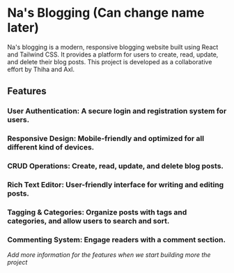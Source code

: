 # Na's Blogging (Can change name later)
Na's blogging is a modern, responsive blogging website built using React and Tailwind CSS. It provides a platform for users to create, read, update, and delete their blog posts. This project is developed as a collaborative effort by Thiha and Axl.

## Features
### User Authentication: A secure login and registration system for users.
### Responsive Design: Mobile-friendly and optimized for all different kind of devices.
### CRUD Operations: Create, read, update, and delete blog posts.
### Rich Text Editor: User-friendly interface for writing and editing posts.
### Tagging & Categories: Organize posts with tags and categories, and allow users to search and sort.
### Commenting System: Engage readers with a comment section.


_Add more information for the features when we start building more the project_